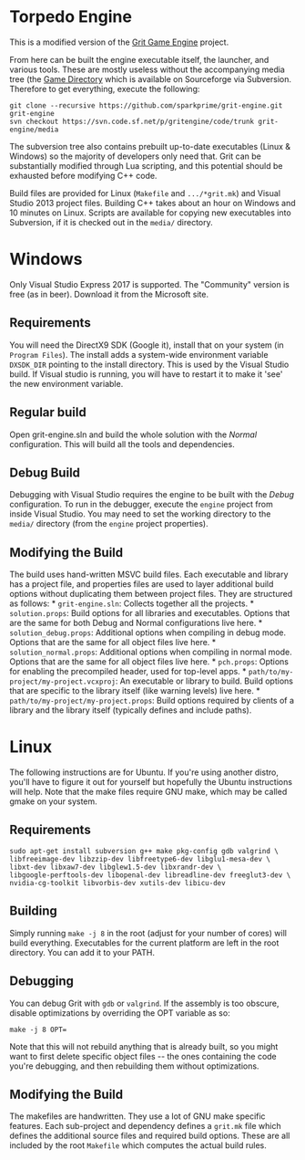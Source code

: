 

# Torpedo Engine

This is a modified version of the [Grit Game Engine](http://www.gritengine.com) project.

From here can be built the engine executable itself, the launcher, and various tools. These are
mostly useless without the accompanying media tree (the [Game
Directory](https://sourceforge.net/projects/gritengine/) which is available on Sourceforge via
Subversion. Therefore to get everything, execute the following:

```
git clone --recursive https://github.com/sparkprime/grit-engine.git grit-engine
svn checkout https://svn.code.sf.net/p/gritengine/code/trunk grit-engine/media
```

The subversion tree also contains prebuilt up-to-date executables (Linux & Windows) so the majority
of developers only need that. Grit can be substantially modified through Lua scripting, and this
potential should be exhausted before modifying C++ code.

Build files are provided for Linux (`Makefile` and `.../*grit.mk`) and Visual Studio 2013 project
files. Building C++ takes about an hour on Windows and 10 minutes on Linux. Scripts are available
for copying new executables into Subversion, if it is checked out in the `media/` directory.


# Windows

Only Visual Studio Express 2017 is supported. The "Community" version is free (as in beer). Download
it from the Microsoft site.


## Requirements

You will need the DirectX9 SDK (Google it), install that on your system (in `Program Files`). The
install adds a system-wide environment variable `DXSDK_DIR` pointing to the install directory. This
is used by the Visual Studio build. If Visual studio is running, you will have to restart it to make
it 'see' the new environment variable.


## Regular build

Open grit-engine.sln and build the whole solution with the *Normal* configuration. This will build
all the tools and dependencies.


## Debug Build

Debugging with Visual Studio requires the engine to be built with the *Debug* configuration. To run
in the debugger, execute the `engine` project from inside Visual Studio. You may need to set the
working directory to the `media/` directory (from the `engine` project properties).


## Modifying the Build

The build uses hand-written MSVC build files. Each executable and library has a project file, and
properties files are used to layer additional build options without duplicating them between project
files. They are structured as follows:
* 
`grit-engine.sln`: Collects together all the projects.
* 
`solution.props`: Build options for all libraries and executables. Options that are the same for
both Debug and Normal configurations live here.
* 
`solution_debug.props`: Additional options when compiling in debug mode. Options that are the same
for all object files live here.
* 
`solution_normal.props`: Additional options when compiling in normal mode. Options that are the same
for all object files live here.
* 
`pch.props`: Options for enabling the precompiled header, used for top-level apps.
* 
`path/to/my-project/my-project.vcxproj`: An executable or library to build. Build options that are
specific to the library itself (like warning levels) live here.
* 
`path/to/my-project/my-project.props`: Build options required by clients of a library and the
library itself (typically defines and include paths).


# Linux

The following instructions are for Ubuntu. If you're using another distro, you'll have to figure it
out for yourself but hopefully the Ubuntu instructions will help. Note that the make files require
GNU make, which may be called gmake on your system.


## Requirements

```
sudo apt-get install subversion g++ make pkg-config gdb valgrind \
libfreeimage-dev libzzip-dev libfreetype6-dev libglu1-mesa-dev \
libxt-dev libxaw7-dev libglew1.5-dev libxrandr-dev \
libgoogle-perftools-dev libopenal-dev libreadline-dev freeglut3-dev \
nvidia-cg-toolkit libvorbis-dev xutils-dev libicu-dev
```


## Building

Simply running `make -j 8` in the root (adjust for your number of cores) will build everything.
Executables for the current platform are left in the root directory. You can add it to your PATH.


## Debugging

You can debug Grit with `gdb` or `valgrind`. If the assembly is too obscure, disable optimizations
by overriding the OPT variable as so:

```
make -j 8 OPT=
```

Note that this will not rebuild anything that is already built, so you might want to first delete
specific object files -- the ones containing the code you're debugging, and then rebuilding them
without optimizations.


## Modifying the Build

The makefiles are handwritten. They use a lot of GNU make specific features. Each sub-project and
dependency defines a `grit.mk` file which defines the additional source files and required build
options. These are all included by the root `Makefile` which computes the actual build rules.
